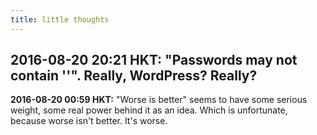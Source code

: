 ```yaml
---
title: little thoughts
---
```

**2016-08-20 20:21 HKT:** "Passwords may not contain '\'". Really, 
WordPress? Really?
---
**2016-08-20 00:59 HKT:** "Worse is better" seems to have some serious 
weight, some real power behind it as an idea. Which is unfortunate, 
because worse isn't better. It's worse.
